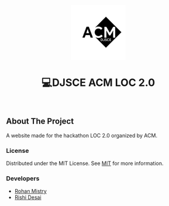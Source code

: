 
<!-- PROJECT LOGO -->
<br />
<p align="center">
  
  <img src="assets/images/acm-logo2.png" alt="Logo" width="150" height="150">
  <h1 align="center">💻DJSCE ACM LOC 2.0</h1>
    <br/>
 
</p>






<!-- ABOUT THE PROJECT -->
## About The Project

A website made for the hackathon LOC 2.0 organized by ACM.




<!-- LICENSE -->
### License

Distributed under the MIT License. See [MIT](LICENSE) for more information.



### Developers

- [Rohan Mistry](https://github.com/rohan-mistry)
- [Rishi Desai](https://github.com/RishiDesai17)










